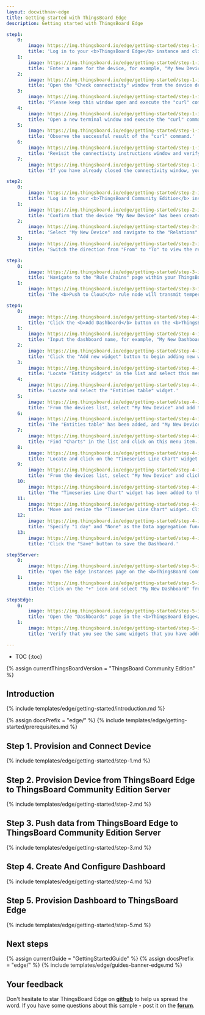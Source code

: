 ```yaml
---
layout: docwithnav-edge
title: Getting started with ThingsBoard Edge
description: Getting started with ThingsBoard Edge 

step1:
    0:
        image: https://img.thingsboard.io/edge/getting-started/step-1-item-1.png 
        title: 'Log in to your <b>ThingsBoard Edge</b> instance and click the "Add Device" button.'
    1:
        image: https://img.thingsboard.io/edge/getting-started/step-1-item-2.png  
        title: 'Enter a name for the device, for example, "My New Device". No other changes are required at this time. Click "Add" to create the device.'
    2:
        image: https://img.thingsboard.io/edge/getting-started/step-1-item-3.png
        title: 'Open the "Check connectivity" window from the device details page, or skip this step if the pop-up window has already appeared.'
    3:
        image: https://img.thingsboard.io/edge/getting-started/step-1-item-4.png
        title: 'Please keep this window open and execute the "curl" command in a new terminal window. This command will publish demo telemetry data to the newly created device.'
    4:
        image: https://img.thingsboard.io/edge/getting-started/step-1-item-5.png
        title: 'Open a new terminal window and execute the "curl" command copied from the previous step.'
    5:
        image: https://img.thingsboard.io/edge/getting-started/step-1-item-6.png
        title: 'Observe the successful result of the "curl" command.'        
    6:
        image: https://img.thingsboard.io/edge/getting-started/step-1-item-7.png
        title: 'Revisit the connectivity instructions window and verify the telemetry upload.'
    7:
        image: https://img.thingsboard.io/edge/getting-started/step-1-item-8.png
        title: 'If you have already closed the connectivity window, you can check the "Latest telemetry" tab of the device for verification.'

step2:
    0:
        image: https://img.thingsboard.io/edge/getting-started/step-2-item-1.png
        title: 'Log in to your <b>ThingsBoard Community Edition</b> instance and navigate to the Devices page.'
    1:
        image: https://img.thingsboard.io/edge/getting-started/step-2-item-2.png  
        title: 'Confirm that the device "My New Device" has been created on the ThingsBoard Community Edition cloud.'
    2:
        image: https://img.thingsboard.io/edge/getting-started/step-2-item-3.png
        title: 'Select "My New Device" and navigate to the "Relations" tab.'
    3:
        image: https://img.thingsboard.io/edge/getting-started/step-2-item-4.png
        title: 'Switch the direction from "From" to "To" to view the relation to the Edge that provisioned this device.'

step3:
    0:
        image: https://img.thingsboard.io/edge/getting-started/step-3-item-1.png
        title: 'Navigate to the "Rule Chains" page within your ThingsBoard <b>Edge</b> instance and open the "Edge Root Rule Chain".'
    1:
        image: https://img.thingsboard.io/edge/getting-started/step-3-item-2.png
        title: 'The <b>Push to Cloud</b> rule node will transmit temperature timeseries data to the cloud once it has been stored in the local database.'

step4:
    0:
        image: https://img.thingsboard.io/edge/getting-started/step-4-item-1.png
        title: 'Click the <b>Add Dashboard</b> button on the <b>ThingsBoard Community Edition</b> server.'
    1:
        image: https://img.thingsboard.io/edge/getting-started/step-4-item-2.png
        title: 'Input the dashboard name, for example, "My New Dashboard", and click "Add" to create the dashboard.'
    2:
        image: https://img.thingsboard.io/edge/getting-started/step-4-item-3.png
        title: 'Click the "Add new widget" button to begin adding new widgets to this dashboard.'
    3:
        image: https://img.thingsboard.io/edge/getting-started/step-4-item-4.png
        title: 'Locate "Entity widgets" in the list and select this menu item.'        
    4:
        image: https://img.thingsboard.io/edge/getting-started/step-4-item-5.png
        title: 'Locate and select the "Entities table" widget.'
    5:
        image: https://img.thingsboard.io/edge/getting-started/step-4-item-6.png
        title: 'From the devices list, select "My New Device" and add the "temperature" column to the table configuration. Click "Add" button.'
    6:
        image: https://img.thingsboard.io/edge/getting-started/step-4-item-7.png
        title: 'The "Entities table" has been added, and "My New Device" is displayed in the list. Click the "Add widget" button.'
    7:
        image: https://img.thingsboard.io/edge/getting-started/step-4-item-8.png
        title: 'Find "Charts" in the list and click on this menu item.'
    8:
        image: https://img.thingsboard.io/edge/getting-started/step-4-item-9.png
        title: 'Locate and click on the "Timeseries Line Chart" widget.'
    9:
        image: https://img.thingsboard.io/edge/getting-started/step-4-item-10.png
        title: 'From the devices list, select "My New Device" and click "Add" button.'
    10:
        image: https://img.thingsboard.io/edge/getting-started/step-4-item-11.png
        title: 'The "Timeseries Line Chart" widget has been added to the dashboard.'
    11:
        image: https://img.thingsboard.io/edge/getting-started/step-4-item-12.png
        title: 'Move and resize the "Timeseries Line Chart" widget. Click the "Edit timewindow" icon.'
    12:
        image: https://img.thingsboard.io/edge/getting-started/step-4-item-13.png
        title: 'Specify "1 day" and "None" as the Data aggregation function. Click "Update" button.'
    13:
        image: https://img.thingsboard.io/edge/getting-started/step-4-item-14.png
        title: 'Click the "Save" button to save the Dashboard.'

step5Server:
    0:
        image: https://img.thingsboard.io/edge/getting-started/step-5-item-1.png
        title: 'Open the Edge instances page on the <b>ThingsBoard Community Edition</b> server. Click on the <b>Dashboards</b> button of the edge instance to view dashboards that are already assigned to this edge.'
    1:
        image: https://img.thingsboard.io/edge/getting-started/step-5-item-2.png
        title: 'Click on the "+" icon and select "My New Dashboard" from the list. This dashboard will be provisioned to the edge.'

step5Edge:
    0:
        image: https://img.thingsboard.io/edge/getting-started/step-5-item-3.png
        title: 'Open the "Dashboards" page in the <b>ThingsBoard Edge</b> UI. Open "My New Dashboard".'    
    1:
        image: https://img.thingsboard.io/edge/getting-started/step-5-item-4.png
        title: 'Verify that you see the same widgets that you have added on the cloud and temperature readings from the device.'

---
```


* TOC
{:toc}

{% assign currentThingsBoardVersion = "ThingsBoard Community Edition" %}

## Introduction

{% include templates/edge/getting-started/introduction.md %}

{% assign docsPrefix = "edge/" %}
{% include templates/edge/getting-started/prerequisites.md %}

## Step 1. Provision and Connect Device

{% include templates/edge/getting-started/step-1.md %}

## Step 2. Provision Device from ThingsBoard Edge to ThingsBoard Community Edition Server

{% include templates/edge/getting-started/step-2.md %}

## Step 3. Push data from ThingsBoard Edge to ThingsBoard Community Edition Server

{% include templates/edge/getting-started/step-3.md %}

## Step 4. Create And Configure Dashboard

{% include templates/edge/getting-started/step-4.md %}

## Step 5. Provision Dashboard to ThingsBoard Edge

{% include templates/edge/getting-started/step-5.md %}

## Next steps

{% assign currentGuide = "GettingStartedGuide" %}
{% assign docsPrefix = "edge/" %}
{% include templates/edge/guides-banner-edge.md %}

## Your feedback

Don't hesitate to star ThingsBoard Edge on **[github](https://github.com/thingsboard/thingsboard-edge)** to help us spread the word.
If you have some questions about this sample - post it on the **[forum](https://groups.google.com/forum/#!forum/thingsboard)**.


